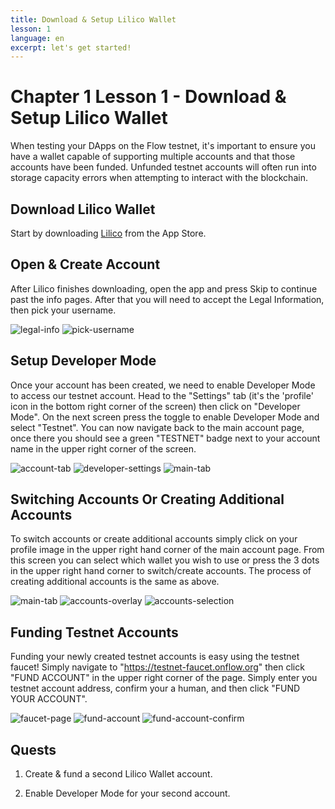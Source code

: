 ```yaml
---
title: Download & Setup Lilico Wallet
lesson: 1
language: en
excerpt: let's get started!
---
```


# Chapter 1 Lesson 1 - Download & Setup Lilico Wallet

When testing your DApps on the Flow testnet, it's important to ensure you have a wallet capable of supporting multiple accounts and that those accounts have been funded. Unfunded testnet accounts will often run into storage capacity errors when attempting to interact with the blockchain.

## Download Lilico Wallet

Start by downloading [Lilico](https://apps.apple.com/us/app/lilico/id1644169603) from the App Store.

## Open & Create Account

After Lilico finishes downloading, open the app and press Skip to continue past the info pages. After that you will need to accept the Legal Information, then pick your username.

<div class="md-images">
  <img src="https://i.imgur.com/MUyrKvyl.png" alt="legal-info" />
  <img src="https://i.imgur.com/IEeE5bYl.png" alt="pick-username" />
</div>

## Setup Developer Mode

Once your account has been created, we need to enable Developer Mode to access our testnet account. Head to the "Settings" tab (it's the 'profile' icon in the bottom right corner of the screen) then click on "Developer Mode". On the next screen press the toggle to enable Developer Mode and select "Testnet". You can now navigate back to the main account page, once there you should see a green "TESTNET" badge next to your account name in the upper right corner of the screen.

<div class="md-images">
  <img src="https://i.imgur.com/PFb2lk1l.png" alt="account-tab" />
  <img src="https://i.imgur.com/ar5LVnml.png" alt="developer-settings" />
  <img src="https://i.imgur.com/BHy5sHQl.png" alt="main-tab" />
</div>

## Switching Accounts Or Creating Additional Accounts

To switch accounts or create additional accounts simply click on your profile image in the upper right hand corner of the main account page. From this screen you can select which wallet you wish to use or press the 3 dots in the upper right hand corner to switch/create accounts. The process of creating additional accounts is the same as above.

<div class="md-images">
  <img src="https://i.imgur.com/BHy5sHQl.png" alt="main-tab" />
  <img src="https://i.imgur.com/td8NzKml.png" alt="accounts-overlay" />
  <img src="https://i.imgur.com/q6Q47l7l.jpg" alt="accounts-selection" />
</div>

## Funding Testnet Accounts

Funding your newly created testnet accounts is easy using the testnet faucet! Simply navigate to "https://testnet-faucet.onflow.org" then click "FUND ACCOUNT" in the upper right corner of the page. Simply enter you testnet account address, confirm your a human, and then click "FUND YOUR ACCOUNT".

<div class="md-images">
  <img src="https://i.imgur.com/z4qt9yMl.png" alt="faucet-page" />
  <img src="https://i.imgur.com/2ye5r7Il.png" alt="fund-account" />
  <img src="https://i.imgur.com/bJmpm7al.png" alt="fund-account-confirm" />
</div>

## Quests

1. Create & fund a second Lilico Wallet account.

2. Enable Developer Mode for your second account.
